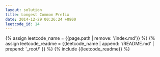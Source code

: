 ```yaml
---
layout: solution
title: Longest Common Prefix
date: 2014-12-29 00:26:24 +0800
leetcode_id: 14
---
```

{% assign leetcode_name = {{page.path | remove: '/index.md'}}  %}
{% assign leetcode_readme = {{leetcode_name | append: '/README.md' | prepend: '_root/' }}  %}
{% include {{leetcode_readme}} %}
